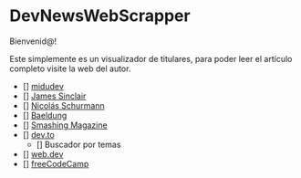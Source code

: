 # DevNewsWebScrapper

Bienvenid@!

Este simplemente es un visualizador de titulares, para poder leer el artículo completo visite la web del autor.

- [] [midudev](https://midu.dev/)
- [] [James Sinclair](https://jrsinclair.com/)
- [] [Nicolás Schurmann](https://www.nicolas-schurmann.com/)
- [] [Baeldung](https://www.baeldung.com/)
- [] [Smashing Magazine](https://www.smashingmagazine.com/articles/)
- [] [dev.to](https://dev.to/)
    - [] Buscador por temas
- [] [web.dev](https://web.dev/blog/)
- [] [freeCodeCamp](https://www.freecodecamp.org/news/)
